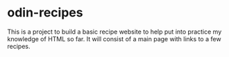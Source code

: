 # odin-recipes

This is a project to build a basic recipe website to help put into practice my knowledge of HTML so far. It will consist of a main page with links to a few recipes.